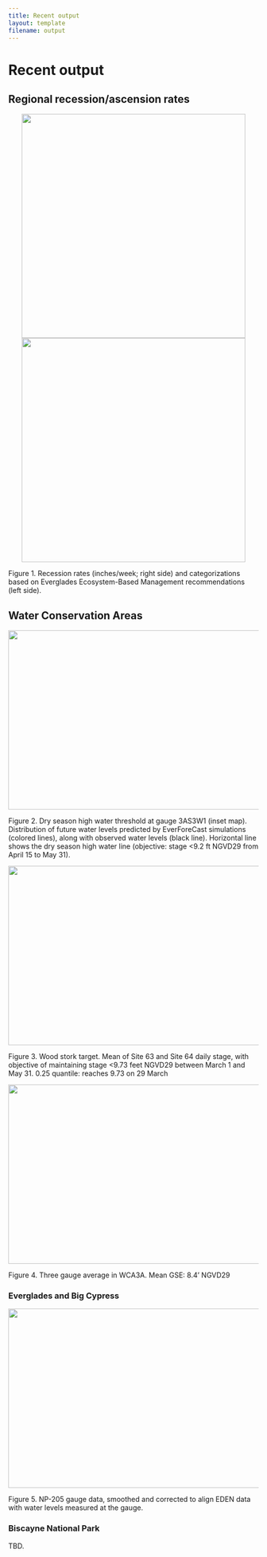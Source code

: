 ```yaml
---
title: Recent output
layout: template
filename: output
--- 
```


# Recent output


## Regional recession/ascension rates

<p align="middle">
  <img src="{{site.url}}/figures/recession_EDEN_ibis.png" width="450" />
  <img src="{{site.url}}/figures/recession_EDEN.png" width="450" /> 
</p>



Figure 1. Recession rates (inches/week; right side) and categorizations based on Everglades Ecosystem-Based Management recommendations (left side).



## Water Conservation Areas

<img src="{{site.url}}/figures/forecast_3AS3W1_DrySeasonHighWater.png" style="display: block; margin: auto;" width="600" height = "360" />

Figure 2. Dry season high water threshold at gauge 3AS3W1 (inset map). Distribution of future water levels predicted by EverForeCast simulations (colored lines), along with observed water levels (black line). Horizontal line shows the dry season high water line (objective: stage <9.2 ft NGVD29 from April 15 to May 31).



<img src="{{site.url}}/figures/forecast_gage6364.png" style="display: block; margin: auto;" width="600" height = "360" />

Figure 3. Wood stork target. Mean of Site 63 and Site 64 daily stage, with objective of maintaining stage <9.73 feet NGVD29 between March 1 and May 31. 0.25 quantile: reaches 9.73 on 29 March


<img src="{{site.url}}/figures/forecast_PM_3GageAve.png" style="display: block; margin: auto;" width="600" height = "360" />

Figure 4. Three gauge average in WCA3A. Mean GSE: 8.4’ NGVD29



### Everglades and Big Cypress

<img src="{{site.url}}/figures/forecast_np205_smoothed_adj.png" style="display: block; margin: auto;" width="600" height = "360" />

Figure 5. NP-205 gauge data, smoothed and corrected to align EDEN data with water levels measured at the gauge.



### Biscayne National Park

TBD.

